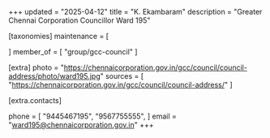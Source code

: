 +++
updated = "2025-04-12"
title = "K. Ekambaram"
description = "Greater Chennai Corporation Councillor Ward 195"

[taxonomies]
maintenance = [

]
member_of = [
    "group/gcc-council"
]

[extra]
photo = "https://chennaicorporation.gov.in/gcc/council/council-address/photo/ward195.jpg"
sources = [
    "https://chennaicorporation.gov.in/gcc/council/council-address/"
]

[extra.contacts]

phone = [
    "9445467195",
    "9567755555",
    ]
email = "ward195@chennaicorporation.gov.in"
+++